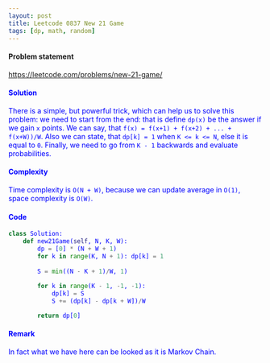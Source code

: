 ```yaml
---
layout: post
title: Leetcode 0837 New 21 Game
tags: [dp, math, random]
---
```


#### Problem statement

<a href="https://leetcode.com/problems/new-21-game/"> <font color = blue>https://leetcode.com/problems/new-21-game/

#### Solution
There is a simple, but powerful trick, which can help us to solve this problem: we need to start from the end: that is define `dp(x)` be the answer if we gain `x` points. We can say, that `f(x) = f(x+1) + f(x+2) + ... + f(x+W))/W`. Also we can state, that `dp[k] = 1` when `K <= k <= N`, else it is equal to `0`. Finally, we need to go from `K - 1` backwards and evaluate probabilities. 

#### Complexity
Time complexity is `O(N + W)`, because we can update average in `O(1)`, space complexity is `O(W)`.

#### Code
```python
class Solution:
    def new21Game(self, N, K, W):
        dp = [0] * (N + W + 1)
        for k in range(K, N + 1): dp[k] = 1
        
        S = min((N - K + 1)/W, 1)
        
        for k in range(K - 1, -1, -1):
            dp[k] = S
            S += (dp[k] - dp[k + W])/W

        return dp[0]
```

#### Remark
In fact what we have here can be looked as it is Markov Chain.

